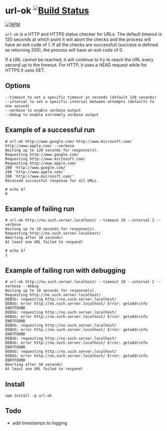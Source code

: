 # url-ok [![Build Status](https://travis-ci.org/cymen/url-ok.png?branch=master)](https://travis-ci.org/cymen/url-ok)

[![NPM](https://nodei.co/npm/url-ok.png?downloads=true&stars=true)](https://npmjs.org/package/url-ok)

`url-ok` is a HTTP and HTTPS status checker for URLs. The default timeout is 120 seconds at
which point it will abort the checks and the process will have an exit code of 1. If all
the checks are successfull (success is defined as returning 200), the process will have an
exit code of 0.

If a URL cannot be reached, it will continue to try to reach the URL every second up to the timeout.
For HTTP, it uses a HEAD request while for HTTPS it uses GET.

## Options

    --timeout to set a specific timeout in seconds (default 120 seconds)
    --interval to set a specific interval between attempts (defaults to one second)
    --verbose to enable verbose output
    --debug to enable extremely verbose output

## Example of a successful run

    # url-ok http://www.google.com/ http://www.microsoft.com/ http://www.apple.com/ --verbose
    Waiting up to 120 seconds for response(s).
    Requesting http://www.google.com/
    Requesting http://www.microsoft.com/
    Requesting http://www.apple.com/
    200 'http://www.google.com/'
    200 'http://www.apple.com/'
    200 'http://www.microsoft.com/'
    Received successful response for all URLs.

    # echo $?
    0

## Example of failing run

    # url-ok http://no.such.server.localhost/ --timeout 10 --interval 2 --verbose
    Waiting up to 10 seconds for response(s).
    Requesting http://no.such.server.localhost/
    Aborting after 10 seconds!
    At least one URL failed to respond!

    # echo $?
    1

## Example of failing run with debugging

    # url-ok http://no.such.server.localhost/ --timeout 10 --interval 2 --verbose --debug
    Waiting up to 10 seconds for response(s).
    Requesting http://no.such.server.localhost/
    DEBUG: requesting http://no.such.server.localhost/
    DEBUG: error http://no.such.server.localhost/ Error: getaddrinfo ENOTFOUND
    DEBUG: requesting http://no.such.server.localhost/
    DEBUG: error http://no.such.server.localhost/ Error: getaddrinfo ENOTFOUND
    DEBUG: requesting http://no.such.server.localhost/
    DEBUG: error http://no.such.server.localhost/ Error: getaddrinfo ENOTFOUND
    DEBUG: requesting http://no.such.server.localhost/
    DEBUG: error http://no.such.server.localhost/ Error: getaddrinfo ENOTFOUND
    DEBUG: requesting http://no.such.server.localhost/
    DEBUG: error http://no.such.server.localhost/ Error: getaddrinfo ENOTFOUND
    Aborting after 10 seconds!
    At least one URL failed to respond!

## Install

    npm install -g url-ok

## Todo

* add timestamps to logging
